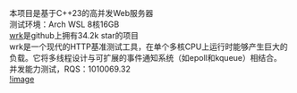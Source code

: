 本项目是基于C++23的高并发Web服务器  
测试环境：Arch WSL 8核16GB  
[wrk](https://github.com/wg/wrk)是github上拥有34.2k star的项目  
wrk是一个现代的HTTP基准测试工具，在单个多核CPU上运行时能够产生巨大的负载。它将多线程设计与可扩展的事件通知系统（如epoll和kqueue）相结合。  
并发能力测试，RQS：1010069.32  
[!image](images/test.png)  
